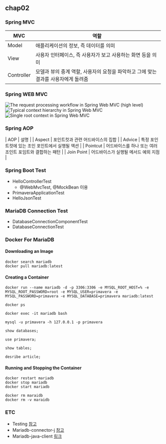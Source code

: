 ## chap02

### Spring MVC
| MVC | 역할 |
|---|---|
| Model | 애플리케이션의 정보, 즉 데이터를 의미 |
| View | 사용자 인터페이스, 즉 사용자가 보고 사용하는 화면 등을 의미 |
| Controller | 모델과 뷰의 중계 역할, 사용자의 요청을 파악하고 그에 맞는 결과를 사용자에게 돌려줌 |

### Spring WEB MVC
![The request processing workflow in Spring Web MVC (high level)](https://docs.spring.io/spring/docs/4.3.9.RELEASE/spring-framework-reference/html/images/mvc.png)
![Typical context hierarchy in Spring Web MVC](https://docs.spring.io/spring/docs/4.3.9.RELEASE/spring-framework-reference/html/images/mvc-context-hierarchy.png)
![Single root context in Spring Web MVC](https://docs.spring.io/spring/docs/4.3.9.RELEASE/spring-framework-reference/html/images/mvc-root-context.png)

### Spring AOP
| AOP | 설명 |
| Aspect | 포인트컷과 관련 어드바이스의 집합 |
| Advice | 특정 포인트컷에 있는 조인 포인트에서 실행될 액션   |
| Pointcut | 어드바이스를 하나 또는 여러 조인트 포임트와 결합하는 패턴 |
| Join Point | 어드바이스가 실행될 메서드 예외 지점  |

### Spring Boot Test
* HelloControllerTest
  * @WebMvcTest, @MockBean 이용
* PrimaveraApplicationTest
* HelloJsonTest

### MariaDB Connection Test
* DatabaseConnectionComponentTest
* DatabaseConnectionTest

### Docker For MariaDB

#### Downloading an Image

```
docker search mariadb
docker pull mariadb:latest
```

#### Creating a Container

```
docker run --name mariadb -d -p 3306:3306 -e MYSQL_ROOT_HOST=% -e MYSQL_ROOT_PASSWORD=root -e MYSQL_USER=primavera -e MYSQL_PASSWORD=primavera -e MYSQL_DATABASE=primavera mariadb:latest

docker ps

docker exec -it mariadb bash

mysql -u primavera -h 127.0.0.1 -p primavera

show databases;

use primavera;

show tables;

desribe article; 
```

#### Running and Stopping the Container

```
docker restart mariadb
docker stop mariadb
docker start mariadb

docker rm maraidb
docker rm -v maraidb
```

### ETC
* Testing [참고](https://docs.spring.io/spring-boot/docs/current/reference/html/boot-features-testing.html)
* Mariadb-connector-j [참고](https://mariadb.com/kb/en/library/about-mariadb-connector-j/)
* Mariadb-java-client [링크](https://mvnrepository.com/artifact/org.mariadb.jdbc/mariadb-java-client)